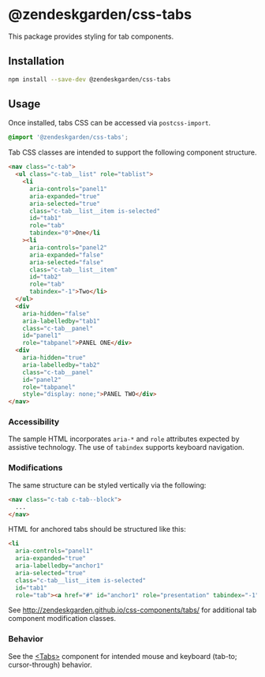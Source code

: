 # @zendeskgarden/css-tabs

This package provides styling for tab components.

## Installation

```sh
npm install --save-dev @zendeskgarden/css-tabs
```

## Usage

Once installed, tabs CSS can be accessed via `postcss-import`.

```css
@import '@zendeskgarden/css-tabs';
```

Tab CSS classes are intended to support the following component
structure.

```html
<nav class="c-tab">
  <ul class="c-tab__list" role="tablist">
    <li
      aria-controls="panel1"
      aria-expanded="true"
      aria-selected="true"
      class="c-tab__list__item is-selected"
      id="tab1"
      role="tab"
      tabindex="0">One</li
    ><li
      aria-controls="panel2"
      aria-expanded="false"
      aria-selected="false"
      class="c-tab__list__item"
      id="tab2"
      role="tab"
      tabindex="-1">Two</li>
  </ul>
  <div
    aria-hidden="false"
    aria-labelledby="tab1"
    class="c-tab__panel"
    id="panel1"
    role="tabpanel">PANEL ONE</div>
  <div
    aria-hidden="true"
    aria-labelledby="tab2"
    class="c-tab__panel"
    id="panel2"
    role="tabpanel"
    style="display: none;">PANEL TWO</div>
</nav>
```

### Accessibility

The sample HTML incorporates `aria-*` and `role` attributes expected by
assistive technology. The use of `tabindex` supports keyboard
navigation.

### Modifications

The same structure can be styled vertically via the following:

```html
<nav class="c-tab c-tab--block">
  ...
</nav>
```

HTML for anchored tabs should be structured like this:

```html
<li
  aria-controls="panel1"
  aria-expanded="true"
  aria-labelledby="anchor1"
  aria-selected="true"
  class="c-tab__list__item is-selected"
  id="tab1"
  role="tab"><a href="#" id="anchor1" role="presentation" tabindex="-1">One</a></li>
```

See http://zendeskgarden.github.io/css-components/tabs/ for additional
tab component modification classes.

### Behavior

See the
[&lt;Tabs&gt;](http://zendeskgarden.github.io/react-components/#!/Tabs)
component for intended mouse and keyboard (tab-to; cursor-through)
behavior.
